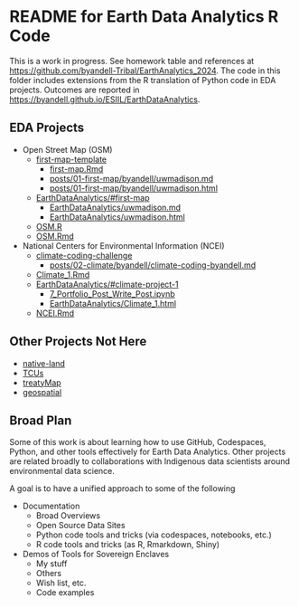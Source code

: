 # README for Earth Data Analytics R Code

This is a work in progress.
See homework table and references at
<https://github.com/byandell-Tribal/EarthAnalytics_2024>.
The code in this folder includes extensions from the R translation
of Python code in EDA projects.
Outcomes are reported in
<https://byandell.github.io/ESIIL/EarthDataAnalytics>.

## EDA Projects

- Open Street Map (OSM)
  - [first-map-template](https://github.com/byandell-Tribal/first-map-template/)
    - [first-map.Rmd](https://github.com/byandell-Tribal/first-map-template/blob/main/first-map.Rmd)
    - [posts/01-first-map/byandell/uwmadison.md](https://github.com/earthlab-education/Earth-Analytics-AY24/blob/byandell-contrib/posts/01-first-map/byandell/uwmadison.md)
    - [posts/01-first-map/byandell/uwmadison.html](https://github.com/earthlab-education/Earth-Analytics-AY24/blob/byandell-contrib/posts/01-first-map/byandell/uwmadison.html)
  - [EarthDataAnalytics/#first-map](https://byandell.github.io/ESIIL/EarthDataAnalytics/#first-map)
    - [EarthDataAnalytics/uwmadison.md](https://github.com/byandell/ESIIL/blob/main/docs/EarthDataAnalytics/uwmadison.md)
    - [EarthDataAnalytics/uwmadison.html](https://github.com/byandell/ESIIL/blob/main/docs/EarthDataAnalytics/uwmadison.html)
  - [OSM.R](https://github.com/byandell-Tribal/EarthAnalytics_2024/blob/main/R/OSM.R)
  - [OSM.Rmd](https://github.com/byandell-Tribal/EarthAnalytics_2024/blob/main/R/OSM.Rmd)
- National Centers for Environmental Information (NCEI)
  - [climate-coding-challenge](https://github.com/earthlab-education/climate-coding-challenge-byandell)
    - [posts/02-climate/byandell/climate-coding-byandell.md](https://github.com/earthlab-education/Earth-Analytics-AY24/blob/byandell-contrib/posts/02-climate/byandell/climate-coding-byandell.md)
  - [Climate_1.Rmd](https://github.com/earthlab-education/climate-coding-challenge-byandell/blob/main/Climate_1.Rmd)
  - [EarthDataAnalytics/#climate-project-1](https://byandell.github.io/ESIIL/EarthDataAnalytics/#climate-project-1)
    - [7_Portfolio_Post_Write_Post.ipynb](https://github.com/earthlab-education/climate-coding-challenge-byandell/blob/main/7_Portfolio_Post_Write_Post.ipynb)
    - [EarthDataAnalytics/Climate_1.html](https://github.com/byandell/ESIIL/blob/main/docs/EarthDataAnalytics/Climate_1.html)
  - [NCEI.Rmd](https://github.com/byandell-Tribal/EarthAnalytics_2024/blob/main/R/NCEI.R)

## Other Projects Not Here

- [native-land](https://github.com/byandell-Tribal/native-land)
- [TCUs](https://github.com/byandell-Tribal/TCUs)
- [treatyMap](https://github.com/byandell-Tribal/treatyMap)
- [geospatial](https://github.com/byandell/geospatial)

## Broad Plan

Some of this work is about learning how to use GitHub, Codespaces, Python,
and other tools effectively for Earth Data Analytics.
Other projects are related broadly to collaborations with Indigenous
data scientists around environmental data science.

A goal is to have a unified approach to some of the following

- Documentation
  - Broad Overviews
  - Open Source Data Sites
  - Python code tools and tricks (via codespaces, notebooks, etc.)
  - R code tools and tricks (as R, Rmarkdown, Shiny)
- Demos of Tools for Sovereign Enclaves
  - My stuff
  - Others
  - Wish list, etc.
  - Code examples